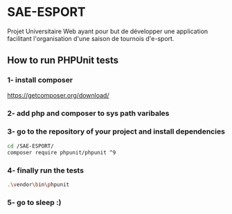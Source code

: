 # SAE-ESPORT

 Projet Universitaire Web ayant pour but de développer une application facilitant l'organisation d'une saison de tournois d'e-sport.

## How to run PHPUnit tests

### 1- install composer

<https://getcomposer.org/download/>

### 2- add php and composer to sys path varibales

### 3- go to the repository of your project and install dependencies

 ```sh
 cd /SAE-ESPORT/
 composer require phpunit/phpunit ^9
 ```

### 4- finally run the tests

 ```sh
 .\vendor\bin\phpunit 
 ```

### 5- go to sleep :)

